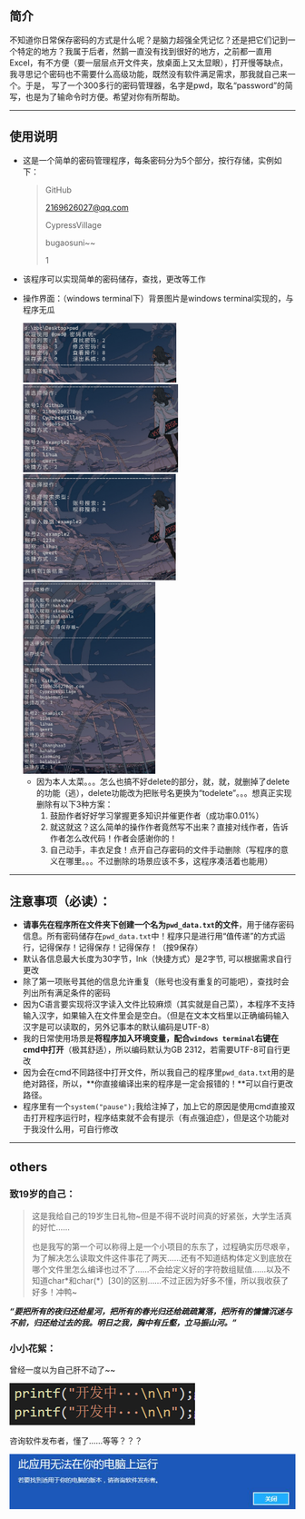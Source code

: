 ## 简介

​		不知道你日常保存密码的方式是什么呢？是脑力超强全凭记忆？还是把它们记到一个特定的地方？我属于后者，然鹅一直没有找到很好的地方，之前都一直用Excel，有不方便（要一层层点开文件夹，放桌面上又太显眼），打开慢等缺点，我寻思记个密码也不需要什么高级功能，既然没有软件满足需求，那我就自己来一个。于是， 写了一个300多行的密码管理器，名字是pwd，取名“password”的简写，也是为了输命令时方便。希望对你有所帮助。

---

## 使用说明

- 这是一个简单的密码管理程序，每条密码分为5个部分，按行存储，实例如下：

  > GitHub
  >
  > 2169626027@qq.com
  >
  > CypressVillage
  >
  > bugaosuni~~
  >
  > 1

- 该程序可以实现简单的密码储存，查找，更改等工作

- 操作界面：（windows terminal下）背景图片是windows terminal实现的，与程序无瓜

  <img src="pictures.assets/image-20211125234510692.png" alt="image-20211125234510692" style="zoom:33%;" />

  <img src="pictures.assets/image-20211125234847203.png" alt="image-20211125234847203" style="zoom:33%;" />

  <img src="pictures.assets/image-20211125234931148.png" alt="image-20211125234931148" style="zoom:33%;" />

  <img src="pictures.assets/image-20211125235127859.png" alt="image-20211125235127859" style="zoom:33%;" />
  
  - 因为本人太菜。。。怎么也搞不好delete的部分，就，就，就删掉了delete的功能（逃），delete功能改为把账号名更换为“todelete”。。。想真正实现删除有以下3种方案：
    1. 鼓励作者好好学习掌握更多知识并催更作者（成功率0.01%）
    2. 就这就这？这么简单的操作作者竟然写不出来？直接对线作者，告诉作者怎么改代码！作者会感谢你的！
    3. 自己动手，丰衣足食！点开自己存密码的文件手动删除（写程序的意义在哪里。。。不过删除的场景应该不多，这程序凑活着也能用）

---

## 注意事项（必读）：

- **请事先在程序所在文件夹下创建一个名为`pwd_data.txt`的文件**，用于储存密码信息。所有密码储存在`pwd_data.txt`中！程序只是进行用“值传递”的方式运行，记得保存！记得保存！记得保存！（按9保存）
- 默认各信息最大长度为30字节，lnk（快捷方式）是2字节, 可以根据需求自行更改
- 除了第一项账号其他的信息允许重复（账号也没有重复的可能吧），查找时会列出所有满足条件的密码
- 因为C语言要实现将汉字读入文件比较麻烦（其实就是自己菜），本程序不支持输入汉字，如果输入在文件里会是空白。（但是在文本文档里以正确编码输入汉字是可以读取的，另外记事本的默认编码是UTF-8）
- 我的日常使用场景是**将程序加入环境变量，配合`windows terminal`右键在cmd中打开**（极其舒适），所以编码默认为GB 2312，若需要UTF-8可自行更改
- 因为会在cmd不同路径中打开文件，所以我自己的程序里`pwd_data.txt`用的是绝对路径，所以，**你直接编译出来的程序是一定会报错的！**可以自行更改路径。
- 程序里有一个`system("pause");`我给注掉了，加上它的原因是使用cmd直接双击打开程序运行时，程序结束就不会有提示（有点强迫症），但是这个功能对于我没什么用，可自行修改

---

## others

### 致19岁的自己：

> 这是我给自己的19岁生日礼物~但是不得不说时间真的好紧张，大学生活真的好忙……
>
> 也是我写的第一个可以称得上是一个小项目的东东了，过程确实历尽艰辛，为了解决怎么读取文件这件事花了两天……还有不知道结构体定义到底放在哪个文件里怎么编译也过不了……不会给定义好的字符数组赋值……以及不知道char*和char(\*）[30]的区别……不过正因为好多不懂，所以我收获了好多！冲鸭~
>

***“要把所有的夜归还给星河，把所有的春光归还给疏疏篱落，把所有的慵慵沉迷与不前，归还给过去的我。明日之我，胸中有丘壑，立马振山河。”***

### 小小花絮：


曾经一度以为自己肝不动了~~

![image-20211125211834941](pictures.assets/image-20211125211834941.png)

咨询软件发布者，懂了……等等？？？

<img src="pictures.assets/image-20211125232637653.png" alt="image-20211125232637653" style="zoom: 67%;" />


